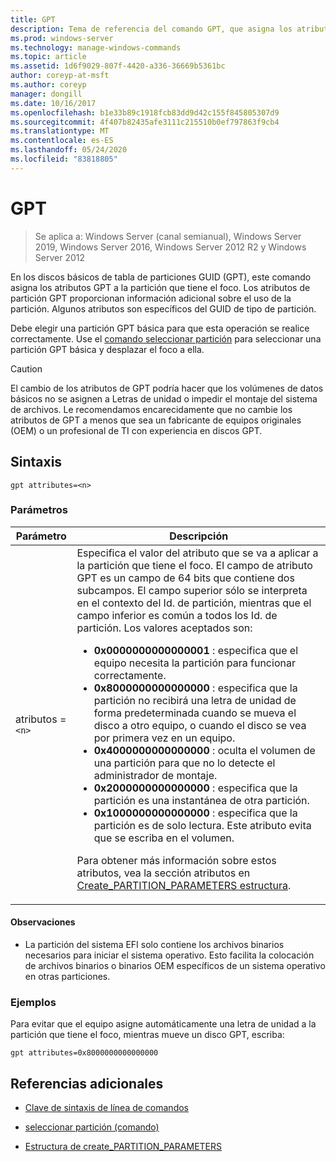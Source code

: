 ```yaml
---
title: GPT
description: Tema de referencia del comando GPT, que asigna los atributos GPT a la partición que tiene el foco.
ms.prod: windows-server
ms.technology: manage-windows-commands
ms.topic: article
ms.assetid: 1d6f9029-807f-4420-a336-36669b5361bc
author: coreyp-at-msft
ms.author: coreyp
manager: dongill
ms.date: 10/16/2017
ms.openlocfilehash: b1e33b89c1918fcb83dd9d42c155f845805307d9
ms.sourcegitcommit: 4f407b82435afe3111c215510b0ef797863f9cb4
ms.translationtype: MT
ms.contentlocale: es-ES
ms.lasthandoff: 05/24/2020
ms.locfileid: "83818805"
---
```

# <a name="gpt"></a>GPT

> Se aplica a: Windows Server (canal semianual), Windows Server 2019, Windows Server 2016, Windows Server 2012 R2 y Windows Server 2012

En los discos básicos de tabla de particiones GUID (GPT), este comando asigna los atributos GPT a la partición que tiene el foco. Los atributos de partición GPT proporcionan información adicional sobre el uso de la partición. Algunos atributos son específicos del GUID de tipo de partición.

Debe elegir una partición GPT básica para que esta operación se realice correctamente. Use el [comando seleccionar partición](select-partition.md) para seleccionar una partición GPT básica y desplazar el foco a ella.

> [!CAUTION]
> El cambio de los atributos de GPT podría hacer que los volúmenes de datos básicos no se asignen a Letras de unidad o impedir el montaje del sistema de archivos. Le recomendamos encarecidamente que no cambie los atributos de GPT a menos que sea un fabricante de equipos originales (OEM) o un profesional de TI con experiencia en discos GPT.

## <a name="syntax"></a>Sintaxis

```
gpt attributes=<n>
```

### <a name="parameters"></a>Parámetros

| Parámetro | Descripción |
| --------- | ----------- |
| atributos =`<n>` | Especifica el valor del atributo que se va a aplicar a la partición que tiene el foco. El campo de atributo GPT es un campo de 64 bits que contiene dos subcampos. El campo superior sólo se interpreta en el contexto del Id. de partición, mientras que el campo inferior es común a todos los Id. de partición. Los valores aceptados son:<ul><li>**0x0000000000000001** : especifica que el equipo necesita la partición para funcionar correctamente.</li><li>**0x8000000000000000** : especifica que la partición no recibirá una letra de unidad de forma predeterminada cuando se mueva el disco a otro equipo, o cuando el disco se vea por primera vez en un equipo.</li><li>**0x4000000000000000** : oculta el volumen de una partición para que no lo detecte el administrador de montaje.</li><li>**0x2000000000000000** : especifica que la partición es una instantánea de otra partición.</li><li>**0x1000000000000000** : especifica que la partición es de solo lectura. Este atributo evita que se escriba en el volumen.</li></ul><p>Para obtener más información sobre estos atributos, vea la sección atributos en [Create_PARTITION_PARAMETERS estructura](https://docs.microsoft.com/windows/win32/api/vds/ns-vds-create_partition_parameters). |

#### <a name="remarks"></a>Observaciones

- La partición del sistema EFI solo contiene los archivos binarios necesarios para iniciar el sistema operativo. Esto facilita la colocación de archivos binarios o binarios OEM específicos de un sistema operativo en otras particiones.

### <a name="examples"></a>Ejemplos

Para evitar que el equipo asigne automáticamente una letra de unidad a la partición que tiene el foco, mientras mueve un disco GPT, escriba:

```
gpt attributes=0x8000000000000000
```

## <a name="additional-references"></a>Referencias adicionales

- [Clave de sintaxis de línea de comandos](command-line-syntax-key.md)

- [seleccionar partición (comando)](select-partition.md)

- [Estructura de create_PARTITION_PARAMETERS](https://docs.microsoft.com/windows/win32/api/vds/ns-vds-create_partition_parameters)
